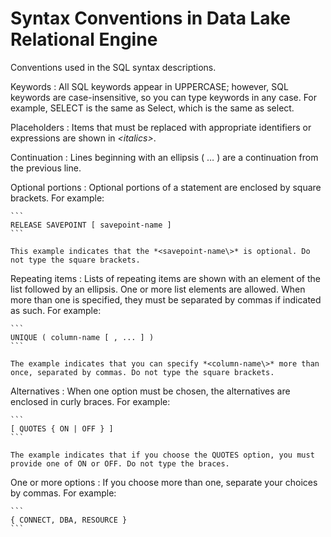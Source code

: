 <!-- loioa611365484f210159142a347d155e080 -->

# Syntax Conventions in Data Lake Relational Engine

Conventions used in the SQL syntax descriptions.

Keywords
:   All SQL keywords appear in UPPERCASE; however, SQL keywords are case-insensitive, so you can type keywords in any case. For example, SELECT is the same as Select, which is the same as select.

Placeholders
:   Items that must be replaced with appropriate identifiers or expressions are shown in *<italics\>*.

Continuation
:   Lines beginning with an ellipsis \( … \) are a continuation from the previous line.

Optional portions
:   Optional portions of a statement are enclosed by square brackets. For example:

    ```
    RELEASE SAVEPOINT [ savepoint-name ]
    ```

    This example indicates that the *<savepoint-name\>* is optional. Do not type the square brackets.

Repeating items
:   Lists of repeating items are shown with an element of the list followed by an ellipsis. One or more list elements are allowed. When more than one is specified, they must be separated by commas if indicated as such. For example:

    ```
    UNIQUE ( column-name [ , ... ] )
    ```

    The example indicates that you can specify *<column-name\>* more than once, separated by commas. Do not type the square brackets.

Alternatives
:   When one option must be chosen, the alternatives are enclosed in curly braces. For example:

    ```
    [ QUOTES { ON | OFF } ] 
    ```

    The example indicates that if you choose the QUOTES option, you must provide one of ON or OFF. Do not type the braces.

One or more options
:   If you choose more than one, separate your choices by commas. For example:

    ```
    { CONNECT, DBA, RESOURCE }
    ```

